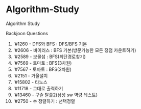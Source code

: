 # Algorithm-Study
Algorithm Study

Backjoon Questions
1. '#1260 - DFS와 BFS : DFS/BFS 기본
2. '#2606 - 바이러스 : BFS 기본(방문가능한 모든 정점 카운트하기)
3. '#2589 - 보물섬 : BFS(최단경로찾기)
4. '#7569 - 토마토 : BFS(3차원)
5. '#7567 - 토마토 : BFS(2차원)
6. '#2151 - 거울설치
7. '#15802 - 타노스
8. '#11718 - 그대로 출력하기
9. '#13460 - 구슬 탈출2(삼성 sw 역량 테스트)
10. '#2750 - 수 정렬하기 : 선택정렬